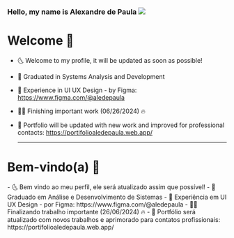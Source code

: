 ### Hello, my name is Alexandre de Paula <img src="https://img.icons8.com/arcade/32/000000/pizza.png"/>

<h1> Welcome 💎 </h1>

- 🌜 Welcome to my profile, it will be updated as soon as possible!
- 🥇 Graduated in Systems Analysis and Development
- 🎨 Experience in UI UX Design - by Figma: https://www.figma.com/@aledepaula
- 🧑‍🏭 Finishing important work (06/26/2024) 🔥
- 📝 Portfolio will be updated with new work and improved for professional contacts: https://portifolioaledepaula.web.app/

  <hr>
<h1> Bem-vindo(a) 💎 </h1>
- 🌜 Bem vindo ao meu perfil, ele será atualizado assim que possível!
- 🥇 Graduado em Análise e Desenvolvimento de Sistemas
- 🎨 Experiência em UI UX Design - por Figma: https://www.figma.com/@aledepaula
- 🧑‍🏭 Finalizando trabalho importante (26/06/2024) 🔥
- 📝 Portfólio será atualizado com novos trabalhos e aprimorado para contatos profissionais: https://portifolioaledepaula.web.app/
